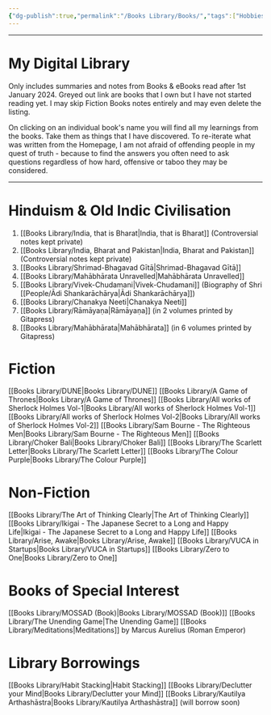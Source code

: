 ```yaml
---
{"dg-publish":true,"permalink":"/Books Library/Books/","tags":["Hobbies"]}
---
```



----
# My Digital Library
Only includes summaries and notes from Books & eBooks read after 1st January 2024.
Greyed out link are books that I own but I have not started reading yet.
I may skip Fiction Books notes entirely and may even delete the listing.

On clicking on an individual book's name you will find all my learnings from the books. Take them as things that I have discovered. To re-iterate what was written from the Homepage, I am not afraid of offending people in my quest of truth - because to find the answers you often need to ask questions regardless of how hard, offensive or taboo they may be considered.

---
# Hinduism & Old Indic Civilisation
1. [[Books Library/India, that is Bharat\|India, that is Bharat]] (Controversial notes kept private)
2. [[Books Library/India, Bharat and Pakistan\|India, Bharat and Pakistan]] (Controversial notes kept private)
3. [[Books Library/Shrimad-Bhagavad Gītā\|Shrimad-Bhagavad Gītā]] 
4. [[Books Library/Mahābhārata Unravelled\|Mahābhārata Unravelled]] 
5. [[Books Library/Vivek-Chudamani\|Vivek-Chudamani]] (Biography of Shri [[People/Ādi Shankarāchārya\|Ādi Shankarāchārya]])
6. [[Books Library/Chanakya Neeti\|Chanakya Neeti]] 
7. [[Books Library/Rāmāyaṇa\|Rāmāyaṇa]] (in 2 volumes printed by Gitapress) 
8. [[Books Library/Mahābhārata\|Mahābhārata]] (in 6 volumes printed by Gitapress)

# Fiction
[[Books Library/DUNE\|Books Library/DUNE]]
[[Books Library/A Game of Thrones\|Books Library/A Game of Thrones]]
[[Books Library/All works of Sherlock Holmes Vol-1\|Books Library/All works of Sherlock Holmes Vol-1]]
[[Books Library/All works of Sherlock Holmes Vol-2\|Books Library/All works of Sherlock Holmes Vol-2]]
[[Books Library/Sam Bourne - The Righteous Men\|Books Library/Sam Bourne - The Righteous Men]]
[[Books Library/Choker Bali\|Books Library/Choker Bali]]
[[Books Library/The Scarlett Letter\|Books Library/The Scarlett Letter]]
[[Books Library/The Colour Purple\|Books Library/The Colour Purple]]

# Non-Fiction
[[Books Library/The Art of Thinking Clearly\|The Art of Thinking Clearly]]
[[Books Library/Ikigai - The Japanese Secret to a Long and Happy Life\|Ikigai - The Japanese Secret to a Long and Happy Life]]
[[Books Library/Arise, Awake\|Books Library/Arise, Awake]]
[[Books Library/VUCA in Startups\|Books Library/VUCA in Startups]]
[[Books Library/Zero to One\|Books Library/Zero to One]]

# Books of Special Interest
[[Books Library/MOSSAD (Book)\|Books Library/MOSSAD (Book)]]
[[Books Library/The Unending Game\|The Unending Game]]
[[Books Library/Meditations\|Meditations]] by Marcus Aurelius (Roman Emperor)

# Library Borrowings
[[Books Library/Habit Stacking\|Habit Stacking]]
[[Books Library/Declutter your Mind\|Books Library/Declutter your Mind]]
[[Books Library/Kautilya Arthashāstra\|Books Library/Kautilya Arthashāstra]] (will borrow soon)

